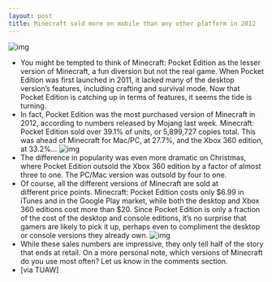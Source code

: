 ```yaml
---
layout: post
title: Minecraft sold more on mobile than any other platform in 2012
---
```

![img](http://media.idownloadblog.com/wp-content/uploads/2013/01/minecraftpe.jpg)
* You might be tempted to think of Minecraft: Pocket Edition as the lesser version of Minecraft, a fun diversion but not the real game. When Pocket Edition was first launched in 2011, it lacked many of the desktop version’s features, including crafting and survival mode. Now that Pocket Edition is catching up in terms of features, it seems the tide is turning.
* In fact, Pocket Edition was the most purchased version of Minecraft in 2012, according to numbers released by Mojang last week. Minecraft: Pocket Edition sold over 39.1% of units, or 5,899,727 copies total. This was ahead of Minecraft for Mac/PC, at 27.7%, and the Xbox 360 edition, at 33.2%…
![img](http://media.idownloadblog.com/wp-content/uploads/2013/01/minecraft-sales-2012.jpg)
* The difference in popularity was even more dramatic on Christmas, where Pocket Edition outsold the Xbox 360 edition by a factor of almost three to one. The PC/Mac version was outsold by four to one.
* Of course, all the different versions of Minecraft are sold at different price points. Minecraft: Pocket Edition costs only $6.99 in iTunes and in the Google Play market, while both the desktop and Xbox 360 editions cost more than $20. Since Pocket Edition is only a fraction of the cost of the desktop and console editions, it’s no surprise that gamers are likely to pick it up, perhaps even to compliment the desktop or console versions they already own.
![img](http://media.idownloadblog.com/wp-content/uploads/2013/01/minecraft-christmas-sales.jpg)
* While these sales numbers are impressive, they only tell half of the story that ends at retail. On a more personal note, which versions of Minecraft do you use most often? Let us know in the comments section.
* [via TUAW]

